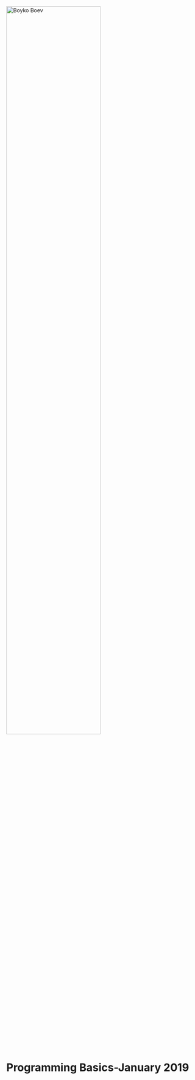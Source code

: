 <html>
  <head>
  </head>
  <body>
     <img src="https://encrypted-tbn0.gstatic.com/images?q=tbn:ANd9GcTGv8lCeUR-D2A7hlAN4c9DNJJQsmW18ZbYzGpkc10SD6h6nvo0" alt="Boyko Boev" width = 70% heigh = 70%>
     <h1 >Programming Basics-January 2019</h1> 
  </body>
</html>

